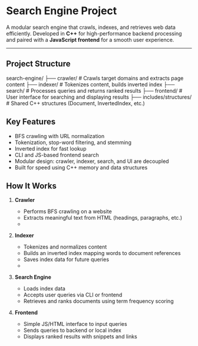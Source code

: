 # Search Engine Project

A modular search engine that crawls, indexes, and retrieves web data efficiently. Developed in **C++** for high-performance backend processing and paired with a **JavaScript frontend** for a smooth user experience.

---

## Project Structure
search-engine/
├── crawler/                 # Crawls target domains and extracts page content
├── indexer/                 # Tokenizes content, builds inverted index
├── search/                  # Processes queries and returns ranked results
├── frontend/                # User interface for searching and displaying results
├── includes/structures/     # Shared C++ structures (Document, InvertedIndex, etc.)

## Key Features

- BFS crawling with URL normalization
- Tokenization, stop-word filtering, and stemming 
- Inverted index for fast lookup
- CLI and JS-based frontend search
- Modular design: crawler, indexer, search, and UI are decoupled
- Built for speed using C++ memory and data structures

## How It Works

1. **Crawler**
   - Performs BFS crawling on a website 
   - Extracts meaningful text from HTML (headings, paragraphs, etc.)
   - 
2. **Indexer**
   - Tokenizes and normalizes content
   - Builds an inverted index mapping words to document references
   - Saves index data for future queries
   - 
3. **Search Engine**
   - Loads index data
   - Accepts user queries via CLI or frontend
   - Retrieves and ranks documents using term frequency scoring

4. **Frontend**
   - Simple JS/HTML interface to input queries
   - Sends queries to backend or local index
   - Displays ranked results with snippets and links
     
